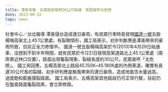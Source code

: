 ```yaml
---
title: 潭美來襲　五楊高架發現30公尺裂縫　民眾直呼太危險
date: 2013-08-22
tags: news
---
```


社會中心／台北報導
潭美侵台造成連日豪雨，有民眾行車時竟發現[國道一號](http://)五股楊梅高架北上45.1公里處，有裂開情形，國工局表示，初步判斷應是潭美帶來的豪雨所致，目前正全力修復中。
國道一號五股楊梅高架於今(2013)年4月29日始通車，沒想到不到半年時間，就有民眾於今(22)日發現高架道路北上45.1公里處（南崁靠近林口位置），路面出現龜裂現象，裂縫長度約30公尺，民眾直呼「太危險」。
國工局回應，五楊高架北上路段45.150K~45.180K處的內側車道，確實有長達30公尺長的裂縫，初步研判應是颱風帶來的連日豪雨，造成地面含水量過高，過度飽和膨脹撐裂路面。
國工局表示，五楊高架其他路段仍可正常行駛，目前仍在盤查路面龜裂因素，會立即修路。
